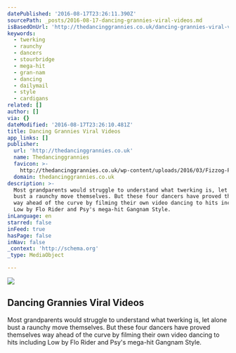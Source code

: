 ```yaml
---
datePublished: '2016-08-17T23:26:11.390Z'
sourcePath: _posts/2016-08-17-dancing-grannies-viral-videos.md
isBasedOnUrl: 'http://thedancinggrannies.co.uk/dancing-grannies-viral-videos/'
keywords:
  - twerking
  - raunchy
  - dancers
  - stourbridge
  - mega-hit
  - gran-nam
  - dancing
  - dailymail
  - style
  - cardigans
related: []
author: []
via: {}
dateModified: '2016-08-17T23:26:10.481Z'
title: Dancing Grannies Viral Videos
app_links: []
publisher:
  url: 'http://thedancinggrannies.co.uk'
  name: Thedancinggrannies
  favicon: >-
    http://thedancinggrannies.co.uk/wp-content/uploads/2016/03/Fizzog-Productions-Favicon.png
  domain: thedancinggrannies.co.uk
description: >-
  Most grandparents would struggle to understand what twerking is, let alone
  bust a raunchy move themselves. But these four dancers have proved themselves
  way ahead of the curve by filming their own video dancing to hits including
  Low by Flo Rider and Psy's mega-hit Gangnam Style.
inLanguage: en
starred: false
inFeed: true
hasPage: false
inNav: false
_context: 'http://schema.org'
_type: MediaObject

---
```

<article style=""><img src="https://imgflo.herokuapp.com/graph/vahj1ThiexotieMo/7801419d758ca80d83f9f21e7c3eba0d/noop.png?input=http%3A%2F%2Fthedancinggrannies.co.uk%2Fwp-content%2Fuploads%2F2016%2F03%2FDancing-Grannies-DS.png" /><h1>Dancing Grannies Viral Videos</h1><p>Most grandparents would struggle to understand what twerking is, let alone bust a raunchy move themselves. But these four dancers have proved themselves way ahead of the curve by filming their own video dancing to hits including Low by Flo Rider and Psy's mega-hit Gangnam Style.</p></article>